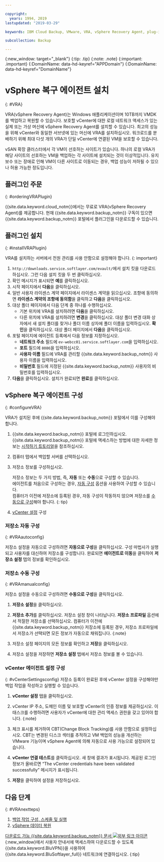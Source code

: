 ```yaml
---

copyright:
  years: 1994, 2019
lastupdated: "2019-03-29"

keywords: IBM Cloud Backup, VMware, VRA, vSphere Recovery Agent, plug-in, plugin, EVault, Carbonite, vSphere

subcollection: Backup

---
```

{:new_window: target="_blank"}
{:tip: .tip}
{:note: .note}
{:important: .important}
{:DomainName: data-hd-keyref="APPDomain"}
{:DomainName: data-hd-keyref="DomainName"}

# vSphere 복구 에이전트 설치
{: #VRA}

VRA(vSphere Recovery Agent)는 Windows 애플리케이션이며 10TB까지 VMDK를 백업하고 복원할 수 있습니다. 보호할 vCenter에 대한 로컬 네트워크 액세스가 있는 실제 또는 가상 머신에 vSphere Recovery Agent를 설치할 수 있습니다. 최고의 성능을 위해 vCenter와 동일한 서브넷에 있는 머신에 VRA를 설치하십시오. 워크로드를 분배하기 위해 최대 다섯 개의 VRA가 단일 vCenter에 연결된 VM을 보호할 수 있습니다.

vSAN 확장 클러스터에서 각 VM이 선호하는 사이트가 있습니다. 하나의 로컬 VRA가 해당 사이트의 선호하는 VM을 백업하는 각 사이트에 설치되는 것이 이상적입니다. 유지보수 또는 장애로 인해 VM이 다른 사이트로 이동되는 경우, 백업 성능이 저하될 수 있으나 허용 가능한 정도입니다.


## 플러그인 주문
{: #orderingVRAPlugin}

{{site.data.keyword.cloud_notm}}에서는 무료로 VRA(vSphere Recovery Agent)를 제공합니다. 현재 {{site.data.keyword.backup_notm}} 구독이 있으면 {{site.data.keyword.backup_notm}} 포털에서 플러그인을 다운로드할 수 있습니다.

## 플러그인 설치
{: #installVRAPlugin}

VRA를 설치하는 서버에서 전원 관리를 사용 안함으로 설정해야 합니다.
{: important}

1. `http://downloads.service.softlayer.com/evault/`에서 설치 킷을 다운로드하십시오. 그런 다음 설치 킷을 두 번 클릭하십시오.
2. 확인 메시지가 표시되면 **예**를 클릭하십시오.
3. 시작 페이지에서 **다음**을 클릭하십시오.
4. 일반 사용자 라이센스 계약 페이지에서 라이센스 계약을 읽으십시오. 조항에 동의하면 **라이센스 계약의 조항에 동의함**을 클릭하고 **다음**을 클릭하십시오.
5. 대상 폴더 페이지에서 다음 단계 중 하나를 수행하십시오.
   * 기본 위치에 VRA를 설치하려면 **다음**을 클릭하십시오.
   * 다른 위치에 VRA를 설치하려면 **변경**을 클릭하십시오. 대상 폴더 변경 대화 상자에서 새 설치 폴더를 찾거나 폴더 이름 상자에 폴더 이름을 입력하십시오. **확인**을 클릭하십시오. 대상 폴더 페이지에서 **다음**을 클릭하십시오.
6. 포털 페이지에 에이전트 등록에서 다음 정보를 지정하십시오.
   * **네트워크 주소** 필드에 `ev-webcc01.service.softlayer.com`을 입력하십시오.
   * **포트** 필드에 `8086`을 입력하십시오.
   * **사용자 이름** 필드에 VRA를 관리할 {{site.data.keyword.backup_notm}} 사용자 이름을 입력하십시오.
   * **비밀번호** 필드에 지정된 {{site.data.keyword.backup_notm}} 사용자의 비밀번호를 입력하십시오.
7.	**다음**을 클릭하십시오. 설치가 완료되면 **완료**를 클릭하십시오.

## vSphere 복구 에이전트 구성
{: #configureVRA}

VRA가 설치된 후에 {{site.data.keyword.backup_notm}} 포털에서 이를 구성해야 합니다.

1. {{site.data.keyword.backup_notm}} 포털에 로그인하십시오. {{site.data.keyword.backup_notm}} 포털에 액세스하는 방법에 대한 자세한 정보는 [시작하기 튜토리얼](/docs/infrastructure/Backup?topic=Backup-getting-started#accessingWebCC)을 참조하십시오.
2. 컴퓨터 탭에서 백업할 서버를 선택하십시오.
3. 저장소 정보를 구성하십시오.

   저장소 정보는 두 가지 방법, 즉, **자동** 또는 **수동**으로 구성할 수 있습니다.<br/>에이전트를 처음으로 구성하는 경우, [자동 구성](#VRAautoconfig) 옵션을 사용하여 구성할 수 있습니다.<br/>컴퓨터가 이전에 저장소에 등록된 경우, 자동 구성이 작동하지 않으며 저장소를 [수동으로 구성](#VRAmanualconfig)해야 합니다.
   {: tip}

4. [vCenter 설정](#vCenterSettingsconfig) 구성   

### 저장소 자동 구성
{: #VRAautoconfig}

저장소 설정을 자동으로 구성하려면 **자동으로 구성**을 클릭하십시오. 구성 마법사가 실행되고 사용자를 대신하여 저장소를 구성합니다. 완료되면 **에이전트로 이동**을 클릭하여 **저장소 설정** 탭의 정보를 확인하십시오.

### 저장소 수동 구성
{: #VRAmanualconfig}

저장소 설정을 수동으로 구성하려면 **수동으로 구성**을 클릭하십시오.   
1. **저장소 설정**을 클릭하십시오.
2. **저장소 추가**를 클릭하십시오. 저장소 설정 창이 나타납니다. **저장소 프로파일** 옵션에서 적절한 저장소를 선택하십시오.
   컴퓨터가 이전에 {{site.data.keyword.backup_notm}} 저장소에 등록된 경우, 저장소 프로파일에서 저장소가 선택되면 모든 정보가 자동으로 채워집니다.
   {:note}

3. 저장소 설정 페이지의 모든 정보를 확인하고 **저장**을 클릭하십시오.
4. 저장소 설정을 저장하면 **저장소 설정** 탭에서 저장소 정보를 볼 수 있습니다.


### vCenter 에이전트 설정 구성
{: #vCenterSettingsconfig}
저장소 등록이 완료된 후에 vCenter 설정을 구성해야만 백업 작업을 작성하고 실행할 수 있습니다.

1. **vCenter 설정** 탭을 클릭하십시오.
2. vCenter IP 주소, 도메인 이름 및 보호할 vCenter의 인증 정보를 제공하십시오.
   이 태스크를 수행하려면 사용자가 vCenter에 대한 관리 액세스 권한을 갖고 있어야 합니다.
   {:note}

3. 체크 표시를 제거하여 CBT(Change Block Tracking)를 사용 안함으로 설정하십시오. CBT는 변경된 디스크 섹터를 추적하고 VM 백업의 성능을 개선하는 VMware 기능이며 vSphere Agent에 의해 자동으로 사용 가능으로 설정되어 있습니다.
4. **vCenter 연결 테스트**를 클릭하십시오. 새 창에 결과가 표시됩니다. 제공된 로그인 정보가 올바르면 “The vCenter credentials have been validated successfully” 메시지가 표시됩니다.
5. **저장**을 클릭하여 설정을 저장하십시오. 

## 다음 단계
{: #VRAnextteps}
1. [백업 작업 구성, 스케줄 및 실행](/docs/infrastructure/Backup?topic=Backup-ConfigureVRA#VConfigureVRA)
2. [vSphere 데이터 복원](/docs/infrastructure/Backup?topic=Backup-VRARestore#VRARestore)

[다운로드 가능 {{site.data.keyword.backup_notm}} 문서 ![외부 링크 아이콘](../../icons/launch-glyph.svg "외부 링크 아이콘")](http://downloads.service.softlayer.com/evault/Documentation/){:new_window}에서 사용자 안내서에 액세스하여 다운로드할 수 있도록 {{site.data.keyword.BluVPN}}을 사용하여 {{site.data.keyword.BluSoftlayer_full}} 네트워크에 연결하십시오.
{:tip}
